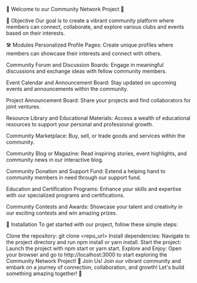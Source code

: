🌟 Welcome to our Community Network Project 🌟

🚀 Objective
Our goal is to create a vibrant community platform where members can connect, collaborate, and explore various clubs and events based on their interests.

🛠️ Modules
Personalized Profile Pages: Create unique profiles where members can showcase their interests and connect with others.

Community Forum and Discussion Boards: Engage in meaningful discussions and exchange ideas with fellow community members.

Event Calendar and Announcement Board: Stay updated on upcoming events and announcements within the community.

Project Announcement Board: Share your projects and find collaborators for joint ventures.

Resource Library and Educational Materials: Access a wealth of educational resources to support your personal and professional growth.

Community Marketplace: Buy, sell, or trade goods and services within the community.

Community Blog or Magazine: Read inspiring stories, event highlights, and community news in our interactive blog.

Community Donation and Support Fund: Extend a helping hand to community members in need through our support fund.

Education and Certification Programs: Enhance your skills and expertise with our specialized programs and certifications.

Community Contests and Awards: Showcase your talent and creativity in our exciting contests and win amazing prizes.

🚀 Installation
To get started with our project, follow these simple steps:

Clone the repository: git clone <repo_url>
Install dependencies: Navigate to the project directory and run npm install or yarn install.
Start the project: Launch the project with npm start or yarn start.
Explore and Enjoy: Open your browser and go to http://localhost:3000 to start exploring the Community Network Project!
🎉 Join Us!
Join our vibrant community and embark on a journey of connection, collaboration, and growth! Let's build something amazing together! 🌟

